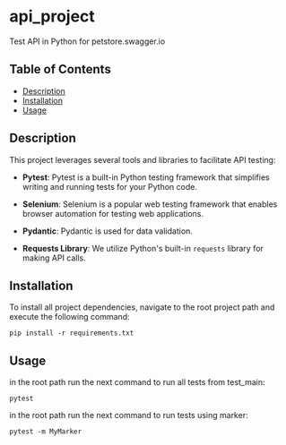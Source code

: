# api_project

Test API in Python for petstore.swagger.io

## Table of Contents

- [Description](#description)
- [Installation](#installation)
- [Usage](#usage)

## Description

This project leverages several tools and libraries to facilitate API testing:

- **Pytest**: Pytest is a built-in Python testing framework that simplifies writing and running tests for your Python code.

- **Selenium**: Selenium is a popular web testing framework that enables browser automation for testing web applications.

- **Pydantic**: Pydantic is used for data validation.

- **Requests Library**: We utilize Python's built-in `requests` library for making API calls.

## Installation

To install all project dependencies, navigate to the root project path and execute the following command:

```shell
pip install -r requirements.txt
```

## Usage

in the root path run the next command to run all tests from test_main:
```shell
pytest
```

in the root path run the next command to run tests using marker:
```shell
pytest -m MyMarker
```
